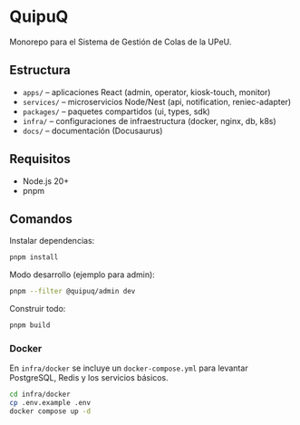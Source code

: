 # QuipuQ

Monorepo para el Sistema de Gestión de Colas de la UPeU.

## Estructura

- `apps/` – aplicaciones React (admin, operator, kiosk-touch, monitor)
- `services/` – microservicios Node/Nest (api, notification, reniec-adapter)
- `packages/` – paquetes compartidos (ui, types, sdk)
- `infra/` – configuraciones de infraestructura (docker, nginx, db, k8s)
- `docs/` – documentación (Docusaurus)

## Requisitos

- Node.js 20+
- pnpm

## Comandos

Instalar dependencias:

```bash
pnpm install
```

Modo desarrollo (ejemplo para admin):

```bash
pnpm --filter @quipuq/admin dev
```

Construir todo:

```bash
pnpm build
```

### Docker

En `infra/docker` se incluye un `docker-compose.yml` para levantar PostgreSQL, Redis y los servicios básicos.

```bash
cd infra/docker
cp .env.example .env
docker compose up -d
```
